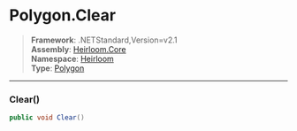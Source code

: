 # Polygon.Clear

> **Framework**: .NETStandard,Version=v2.1  
> **Assembly**: [Heirloom.Core][0]  
> **Namespace**: [Heirloom][0]  
> **Type**: [Polygon][1]  

--------------------------------------------------------------------------------

### Clear()

```cs
public void Clear()
```

[0]: ..\Heirloom.Core.md
[1]: Heirloom.Polygon.md
